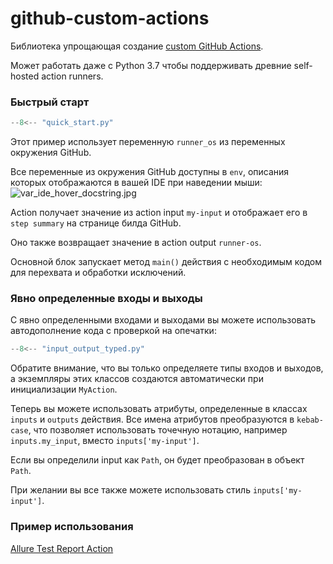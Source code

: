 # github-custom-actions

Библиотека упрощающая создание
[custom GitHub Actions](https://docs.github.com/en/actions/creating-actions/about-custom-actions).

Может работать даже с Python 3.7 чтобы поддерживать древние self-hosted action runners.

### Быстрый старт

```python
--8<-- "quick_start.py"
```

Этот пример использует переменную `runner_os` из переменных окружения GitHub. 

Все переменные из окружения GitHub доступны в `env`, 
описания которых отображаются в вашей IDE при наведении мыши:
![var_ide_hover_docstring.jpg](images/var_ide_hover_docstring.jpg)

Action получает значение из action input `my-input` и отображает его 
в `step summary` на странице билда GitHub.

Оно также возвращает значение в action output `runner-os`.

Основной блок запускает метод `main()` действия с необходимым кодом для перехвата и обработки исключений.

### Явно определенные входы и выходы

С явно определенными входами и выходами вы можете использовать автодополнение кода с проверкой на опечатки:

```python
--8<-- "input_output_typed.py"
```

Обратите внимание, что вы только определяете типы входов и выходов, а экземпляры этих классов создаются автоматически
при инициализации `MyAction`.

Теперь вы можете использовать атрибуты, определенные в классах `inputs` и `outputs` действия. 
Все имена атрибутов преобразуются в `kebab-case`, что позволяет использовать точечную нотацию, например `inputs.my_input`, 
вместо `inputs['my-input']`.

Если вы определили input как `Path`, он будет преобразован в объект `Path`.

При желании вы все также можете использовать стиль `inputs['my-input']`.

### Пример использования

[Allure Test Report Action](https://github.com/andgineer/allure-report/blob/main/src/allure_generate.py)

